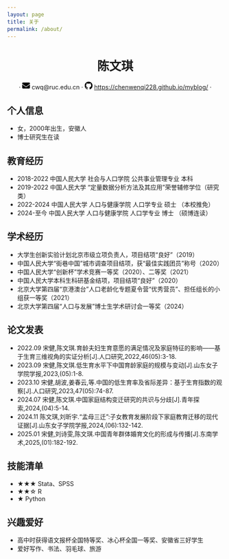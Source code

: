 ```yaml
---
layout: page
title: 关于
permalink: /about/
---
```

<center>
     <h1>陈文琪</h1>
     <div>
               ·
         <span>
             <img src="assets/envelope-solid.svg" width="18px">
             cwq@ruc.edu.cn
         </span>
         ·
         <span>
             <img src="assets/github-logo.svg" width="18px">
             <a href="https://chenwenqi228.github.io/myblog/">https://chenwenqi228.github.io/myblog/</a>
         </span>
         ·
         </div>
 </center>

## 个人信息

- 女，2000年出生，安徽人
- 博士研究生在读

## 教育经历

- 2018-2022   中国人民大学  社会与人口学院  公共事业管理专业  本科
- 2019-2022   中国人民大学 “定量数据分析方法及其应用”荣誉辅修学位（研究类）
- 2022-2024   中国人民大学  人口与健康学院  人口学专业   硕士 （本校推免）
- 2024-至今    中国人民大学  人口与健康学院  人口学专业   博士 （硕博连读）

## 学术经历

- 大学生创新实验计划北京市级立项负责人，项目结项“良好”（2019）
- 中国人民大学“街巷中国”城市调查项目结项，获“最佳实践团员”称号（2020）
- 中国人民大学“创新杯”学术竞赛一等奖（2020）、二等奖（2021）
- 中国人民大学本科生科研基金结项，项目结项“良好”（2020）
- 北京大学第四届“京港澳台”人口老龄化专题夏令营“优秀营员”、担任组长的小组获一等奖（2021）
- 北京大学第四届“人口与发展”博士生学术研讨会一等奖（2024）

## 论文发表

- 2022.09 宋健,陈文琪.育龄夫妇生育意愿的满足情况及家庭特征的影响——基于生育三维视角的实证分析[J].人口研究,2022,46(05):3-18.
- 2023.09 宋健,陈文琪.低生育水平下中国育龄家庭的规模与变动[J].山东女子学院学报,2023,(05):1-8.
- 2023.10 宋健,胡波,姜春云,等.中国的低生育率及省际差异：基于生育指数的观察[J].人口研究,2023,47(05):74-87.
- 2024.07 宋健,陈文琪.中国家庭结构变迁研究的共识与分歧[J].青年探索,2024,(04):5-14.
- 2024.11 陈文琪,刘昕宇.“孟母三迁”:子女教育发展阶段下家庭教育迁移的现代证据[J].山东女子学院学报,2024,(06):132-142.
- 2025.01 宋健,刘诗雯,陈文琪.中国青年群体婚育文化的形成与传播[J].东南学术,2025,(01):182-192.

## 技能清单

- ★★★ Stata、SPSS
- ★★☆ R
- ★       Python

## 兴趣爱好

* 高中时获得语文报杯全国特等奖、冰心杯全国一等奖、安徽省三好学生
* 爱好写作、书法、羽毛球、旅游
